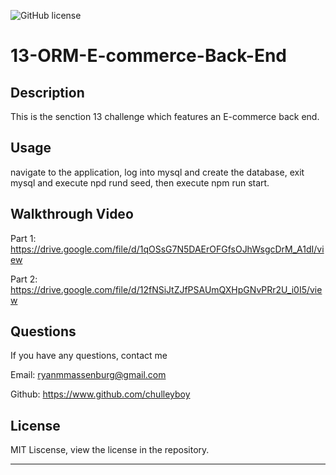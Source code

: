 ![GitHub license](https://img.shields.io/badge/license-MIT-blue.svg) 

# 13-ORM-E-commerce-Back-End

## Description

This is the senction 13 challenge which features an E-commerce back end.

## Usage

navigate to the application, log into mysql and create the database, exit mysql and execute npd rund seed, then execute npm run start.

## Walkthrough Video

Part 1: https://drive.google.com/file/d/1qOSsG7N5DAErOFGfsOJhWsgcDrM_A1dI/view

Part 2: https://drive.google.com/file/d/12fNSiJtZJfPSAUmQXHpGNvPRr2U_i0I5/view

## Questions 

If you have any questions, contact me

Email: ryanmmassenburg@gmail.com 

Github: https://www.github.com/chulleyboy

## License

MIT Liscense, view the license in the repository.

---
